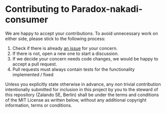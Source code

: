 # Contributing to Paradox-nakadi-consumer

We are happy to accept your contributions.
To avoid unnecessary work on either side, please stick to the following process:

1. Check if there is already [an issue](https://github.com/zalando-nakadi/paradox-nakadi-consumer/issues) for your concern.
2. If there is not, open a new one to start a discussion.
3. If we decide your concern needs code changes, we would be happy to accept a pull request.
4. Pull requests must always contain tests for the functionality implemented / fixed

Unless you explicitly state otherwise in advance, any non trivial contribution intentionally submitted for
inclusion in this project by you to the steward of this repository (Zalando SE, Berlin) shall be
under the terms and conditions of the MIT License as written below, without any additional copyright
information, terms or conditions.